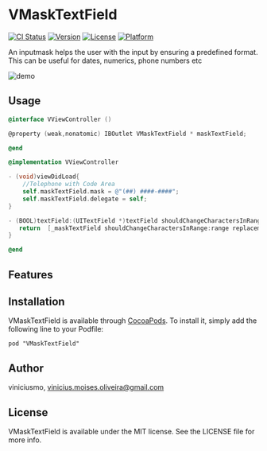 # VMaskTextField

[![CI Status](http://img.shields.io/travis/viniciusmo/VMaskTextField.svg?style=flat)](https://travis-ci.org/viniciusmo/VMaskTextField)
[![Version](https://img.shields.io/cocoapods/v/VMaskTextField.svg?style=flat)](http://cocoadocs.org/docsets/VMaskTextField)
[![License](https://img.shields.io/cocoapods/l/VMaskTextField.svg?style=flat)](http://cocoadocs.org/docsets/VMaskTextField)
[![Platform](https://img.shields.io/cocoapods/p/VMaskTextField.svg?style=flat)](http://cocoadocs.org/docsets/VMaskTextField)


An inputmask helps the user with the input by ensuring a predefined format. This can be useful for dates, numerics, phone numbers  etc

![demo](https://raw.githubusercontent.com/viniciusmo/VMaskTextField/master/Resources/vmasktextfield.gif)

## Usage
```objective-c
@interface VViewController ()

@property (weak,nonatomic) IBOutlet VMaskTextField * maskTextField;

@end

@implementation VViewController

- (void)viewDidLoad{
    //Telephone with Code Area
    self.maskTextField.mask = @"(##) ####-####";
    self.maskTextField.delegate = self;
}

- (BOOL)textField:(UITextField *)textField shouldChangeCharactersInRange:(NSRange)range replacementString:(NSString *)string{
   return  [_maskTextField shouldChangeCharactersInRange:range replacementString:string];
}

@end
```
## Features

## Installation

VMaskTextField is available through [CocoaPods](http://cocoapods.org). To install
it, simply add the following line to your Podfile:

    pod "VMaskTextField"

## Author

viniciusmo, vinicius.moises.oliveira@gmail.com

## License

VMaskTextField is available under the MIT license. See the LICENSE file for more info.

